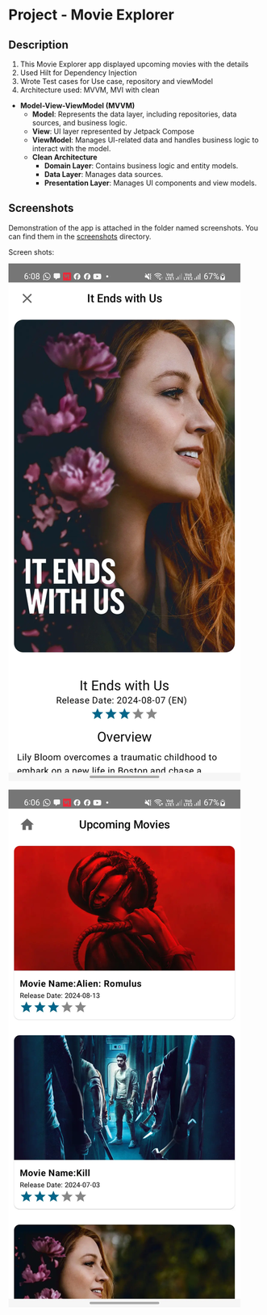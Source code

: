 # Project - Movie Explorer

## Description

1. This Movie Explorer app displayed upcoming movies with the details
2. Used Hilt for Dependency Injection
3. Wrote Test cases for Use case, repository and viewModel
4. Architecture used: MVVM, MVI with clean

- **Model-View-ViewModel (MVVM)**
    - **Model**: Represents the data layer, including repositories, data sources, and business
      logic.
    - **View**: UI layer represented by Jetpack Compose
    - **ViewModel**: Manages UI-related data and handles business logic to interact with the model.
    - **Clean Architecture**
        - **Domain Layer**: Contains business logic and entity models.
        - **Data Layer**: Manages data sources.
        - **Presentation Layer**: Manages UI components and view models.

## Screenshots

Demonstration of the app is attached in the folder named screenshots. You can find them in
the [screenshots](screenShots) directory.

Screen shots:

![movieDetails.webp](screenShots/movieDetails.webp)

![homeScreen.webp](screenShots/homeScreen.webp)



